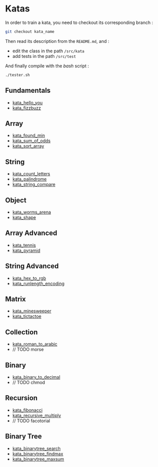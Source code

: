 # Katas

In order to train a kata, you need to checkout its corresponding branch :

``` bash
git checkout kata_name
```

Then read its description from the `README.md`, and :

* edit the class in the path `/src/kata`
* add tests in the path `/src/test`

And finally compile with the *bash* script :

``` bash
./tester.sh
```

## Fundamentals

* [kata_hello_you](https://github.com/WildCodeSchool/java-katas/tree/kata_hello_you)
* [kata_fizzbuzz](https://github.com/WildCodeSchool/java-katas/tree/kata_fizzbuzz)

## Array

* [kata_found_min](https://github.com/WildCodeSchool/java-katas/tree/kata_found_min)
* [kata_sum_of_odds](https://github.com/WildCodeSchool/java-katas/tree/kata_sum_of_odds)
* [kata_sort_array](https://github.com/WildCodeSchool/java-katas/tree/kata_sort_array)

## String

* [kata_count_letters](https://github.com/WildCodeSchool/java-katas/tree/kata_count_letters)
* [kata_palindrome](https://github.com/WildCodeSchool/java-katas/tree/kata_palindrome)
* [kata_string_compare](https://github.com/WildCodeSchool/java-katas/tree/kata_string_compare)

## Object

* [kata_worms_arena](https://github.com/WildCodeSchool/java-katas/tree/kata_worms_arena)
* [kata_shape](https://github.com/WildCodeSchool/java-katas/tree/kata_shape)

## Array Advanced

* [kata_tennis](https://github.com/WildCodeSchool/java-katas/tree/kata_tennis)
* [kata_pyramid](https://github.com/WildCodeSchool/java-katas/tree/kata_pyramid)

## String Advanced 

* [kata_hex_to_rgb](https://github.com/WildCodeSchool/java-katas/tree/kata_hex_to_rgb)
* [kata_runlength_encoding](https://github.com/WildCodeSchool/java-katas/tree/kata_runlength_encoding)

## Matrix

* [kata_minesweeper](https://github.com/WildCodeSchool/java-katas/tree/kata_minesweeper)
* [kata_tictactoe](https://github.com/WildCodeSchool/java-katas/tree/kata_tictactoe)

## Collection

* [kata_roman_to_arabic](https://github.com/WildCodeSchool/java-katas/tree/kata_roman_to_arabic)
* // TODO morse

## Binary

* [kata_binary_to_decimal](https://github.com/WildCodeSchool/java-katas/tree/kata_binary_to_decimal)
* // TODO chmod

## Recursion

* [kata_fibonacci](https://github.com/WildCodeSchool/java-katas/tree/kata_fibonacci)
* [kata_recursive_multiply](https://github.com/WildCodeSchool/java-katas/tree/kata_recursive_multiply)
* // TODO facotorial

## Binary Tree

* [kata_binarytree_search](https://github.com/WildCodeSchool/java-katas/tree/kata_binarytree_search)
* [kata_binarytree_findmax](https://github.com/WildCodeSchool/java-katas/tree/kata_binarytree_findmax)
* [kata_binarytree_maxsum](https://github.com/WildCodeSchool/java-katas/tree/kata_binarytree_maxsum)